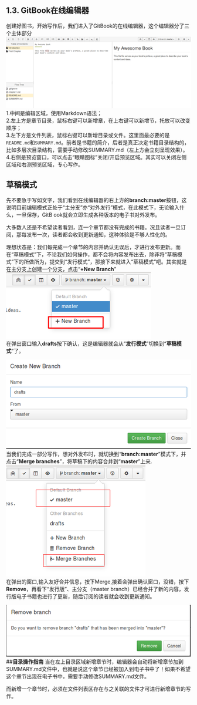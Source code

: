 ## **1.3. GitBook在线编辑器**
创建好图书，开始写作后，我们进入了GitBook的在线编辑器，这个编辑器分了三个主体部分  
![Editor](1-8.png)  
1.中间是编辑区域，使用Markdown语法；  
2.左上方是章节目录，鼠标右键可以新增章，在上右键可以新增节，托放可以改变顺序；  
3.左下方是文件列表，鼠标右键可以新增目录或文件。这里面最必要的是```README.md```和```SUMMARY.md```。前者是书籍的简介，后者是真正决定书籍目录结构的，比如多层次目录结构，需要手动修改SUMMARY.md（左上方会立刻呈现效果）。  
4.右侧是预览窗口，可以点击“眼睛图标”关闭/开启预览区域。其实可以关闭左侧区域和右测预览区域，专心写作。  
## **草稿模式**
先不要急于写如文字，我们看到在线编辑器的右上方的**branch:master**按钮，这说明目前编辑模式正处于“主分支”亦“对外发行”模式，在此模式下，无论输入什么，一旦保存，GitB
ook就会立即生成各种版本的电子书对外发布。

大多数人还是不希望读者看到，连一个章节都没有完成的书籍。况且读者一旦订阅，那每发布一次，读者都会收到更新通知，这种体验是不够人性化的。

理想状态是：我们每完成一个章节的内容并确认无误后，才进行发布更新。而在“草稿模式”下，不论我们如何操作，都不会将内容发布出去，除非将“草稿模式”下的所做所为，提交到“发行模式”，那接下来就进入“草稿模式”吧。其实就是在主分支上创建一个分支，点击“**+New Branch**”  
![drafts](1-9.png)  
在弹出窗口输入**drafts**按下确认，这是编辑器就会从“**发行模式**”切换到“**草稿模式**”了。

![](1-10.png)  
当我们完成一部分写作，想对外发布时，就切换到“**branch:master**”模式下，并点击“**Merge branches**”，将草稿下的内容合并到“**master**”上来.  
![](1-11.png)  
在弹出的窗口,输入友好合并信息，按下Merge,接着会弹出确认窗口，没错，按下**Remove**，再看下“发行版”、主分支（master branch）已经合并了新的内容，发行版电子书籍也进行了更新，随后订阅的读者就会收到更新通知。  

![](1-13.png)
##**目录操作指南**
当在左上目录区域新增章节时，编辑器会自动将新增章节加到SUMMARY.md文件中，也就是说这个章节已经被加入到电子书中了！如果不希望这个章节出现在电子书中，需要手动修改SUMMARY.md文件。

而新增一个章节时，必须在文件列表区存在与之关联的文件才可进行新增章节的写作。